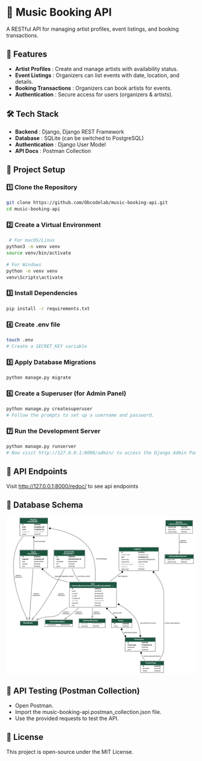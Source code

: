 # 🎵 Music Booking API

A RESTful API for managing artist profiles, event listings, and booking transactions.

## 🚀 Features

- **Artist Profiles** : Create and manage artists with availability status.
- **Event Listings** : Organizers can list events with date, location, and details.
- **Booking Transactions** : Organizers can book artists for events.
- **Authentication** : Secure access for users (organizers & artists).

## 🛠️ Tech Stack

- **Backend** : Django, Django REST Framework
- **Database** : SQLite (can be switched to PostgreSQL)
- **Authentication** : Django User Model
- **API Docs** : Postman Collection

## 📂 Project Setup

### 1️⃣ Clone the Repository

```bash
git clone https://github.com/Obcodelab/music-booking-api.git
cd music-booking-api
```

### 2️⃣ Create a Virtual Environment

```bash
 # For macOS/Linux
python3 -m venv venv
source venv/bin/activate
```

```bash
# For Windows
python -m venv venv
venv\Scripts\activate
```

### 3️⃣ Install Dependencies

```bash
pip install -r requirements.txt
```

### 4️⃣ Create .env file

```bash
touch .env
# Create a SECRET_KEY variable
```

### 5️⃣ Apply Database Migrations

```bash
python manage.py migrate
```

### 6️⃣ Create a Superuser (for Admin Panel)

```bash
python manage.py createsuperuser
# Follow the prompts to set up a username and password.
```

### 7️⃣ Run the Development Server

```bash
python manage.py runserver
# Now visit http://127.0.0.1:8000/admin/ to access the Django Admin Panel.
```

## 📌 API Endpoints

Visit http://127.0.0.1:8000/redoc/ to see api endpoints

## 📜 Database Schema

![Database Schema](schema.svg)

## 🧪 API Testing (Postman Collection)

- Open Postman.
- Import the music-booking-api.postman_collection.json file.
- Use the provided requests to test the API.

## 📜 License

This project is open-source under the MIT License.
